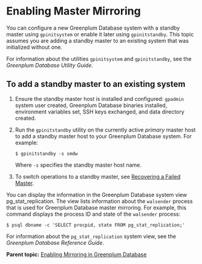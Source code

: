 # Enabling Master Mirroring 

You can configure a new Greenplum Database system with a standby master using `gpinitsystem` or enable it later using `gpinitstandby`. This topic assumes you are adding a standby master to an existing system that was initialized without one.

For information about the utilities `gpinitsystem` and `gpinitstandby`, see the *Greenplum Database Utility Guide*.

## To add a standby master to an existing system 

1.  Ensure the standby master host is installed and configured: `gpadmin` system user created, Greenplum Database binaries installed, environment variables set, SSH keys exchanged, and data directory created.
2.  Run the `gpinitstandby` utility on the currently active *primary* master host to add a standby master host to your Greenplum Database system. For example:

    ```
    $ gpinitstandby -s smdw
    ```

    Where `-s` specifies the standby master host name.

3.  To switch operations to a standby master, see [Recovering a Failed Master](g-recovering-a-failed-master.html).

You can display the information in the Greenplum Database system view pg\_stat\_replication. The view lists information about the `walsender` process that is used for Greenplum Database master mirroring. For example, this command displays the process ID and state of the `walsender` process:

```
$ psql dbname -c 'SELECT procpid, state FROM pg_stat_replication;'
```

For information about the `pg_stat_replication` system view, see the *Greenplum Database Reference Guide*.

**Parent topic:** [Enabling Mirroring in Greenplum Database](../../highavail/topics/g-enabling-mirroring-in-greenplum-database.html)

